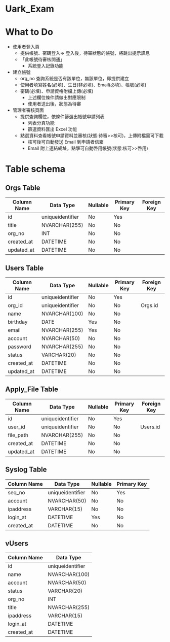 # Uark_Exam

# What to Do 
* 使用者登入頁
  - 提供帳號、密碼登入=> 登入後，待審狀態的帳號，將跳出提示訊息
  - 「此帳號待審核開通」
     - 系統登入記錄功能
* 建立帳號
  - org_no 查詢系統是否有該單位，無該單位，即提供建立
  - 使用者填寫姓名(必填)、生日(非必填)、Email(必填)、帳號(必填)
  - 密碼(必填)、申請資格附檔上傳(必填)
    - 上述欄位條件請做出對應限制
    - 使用者送出後，狀態為待審
* 管理者審核頁面
  - 提供查詢欄位，依條件篩選出帳號申請列表
    - 列表分頁功能
    - 篩選資料匯出 Excel 功能
  - 點選資料查看帳號申請資料並審核(狀態:待審>>核可)，上傳附檔需可下載
    - 核可後可自動發送 Email 到申請者信箱
    - Email 附上連結網址，點擊可自動啓用帳號(狀態:核可>>啓用)
       
  
# Table schema
## Orgs Table

| Column Name  | Data Type       | Nullable | Primary Key | Foreign Key |
| ------------ | ------------    | -------- | ----------- | ----------- |
| id           | uniqueidentifier| No       | Yes         |             |
| title        | NVARCHAR(255)   | No       | No          |             |
| org_no       | INT             | No       | No          |             |
| created_at   | DATETIME        | No       | No          |             |
| updated_at   | DATETIME        | No       | No          |             |


## Users Table

| Column Name  | Data Type       | Nullable | Primary Key | Foreign Key |
| ------------ | --------------- | -------- | ----------- | ----------- |
| id           | uniqueidentifier| No       | Yes         |             |
| org_id       | uniqueidentifier| No       | No          |Orgs.id      |
| name         | NVARCHAR(100)   | No       | No          |             |
| birthday     | DATE            | Yes      | No          |             |
| email        | NVARCHAR(255)   | Yes      | No          |             |
| account      | NVARCHAR(50)    | No       | No          |             |
| password     | NVARCHAR(255)   | No       | No          |             |
| status       | VARCHAR(20)     | No       | No          |             |
| created_at   | DATETIME        | No       | No          |             |
| updated_at   | DATETIME        | No       | No          |             |

## Apply_File Table

| Column Name  | Data Type      | Nullable | Primary Key | Foreign Key |
| ------------ | ------------   | -------- | ----------- | ----------- |
| id           |uniqueidentifier| No       | Yes         |             |
| user_id      |uniqueidentifier| No       | No          | Users.id    |
| file_path    | NVARCHAR(255)  | No       | No          |             |
| created_at   | DATETIME       | No       | No          |             |
| updated_at   | DATETIME       | No       | No          |             |

## Syslog Table

| Column Name  | Data Type      | Nullable | Primary Key |
| ------------ | ------------   | -------- | ----------- |
| seq_no       |uniqueidentifier| No       | Yes         |  
| account      | NVARCHAR(50)   | No       | No          |
| ipaddress    | VARCHAR(15)    | No       | No          |
| login_at     | DATETIME       | Yes       | No          |
| created_at   | DATETIME       | No       | No          |

## vUsers
| Column Name| Data Type        |
|------------|------------------|
| id         | uniqueidentifier |
| name       | NVARCHAR(100)    |
| account    | NVARCHAR(50)     |
| status     | VARCHAR(20)      |
| org_no     | INT              |
| title      | NVARCHAR(255)    |
| ipaddress  | VARCHAR(15)      |
| login_at   | DATETIME         |
| created_at | DATETIME         |




